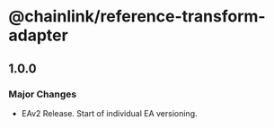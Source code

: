 # @chainlink/reference-transform-adapter

## 1.0.0

### Major Changes

- EAv2 Release. Start of individual EA versioning.
